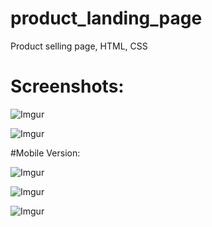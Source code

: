 # product_landing_page
Product selling page, HTML, CSS

# Screenshots:

![Imgur](https://i.imgur.com/hfWeSnD.png)

![Imgur](https://i.imgur.com/i1LfYV2.png)

#Mobile Version:

![Imgur](https://i.imgur.com/s3q11zE.png)

![Imgur](https://i.imgur.com/Wz0LHAG.png)

![Imgur](https://i.imgur.com/jt5ndpQ.png)